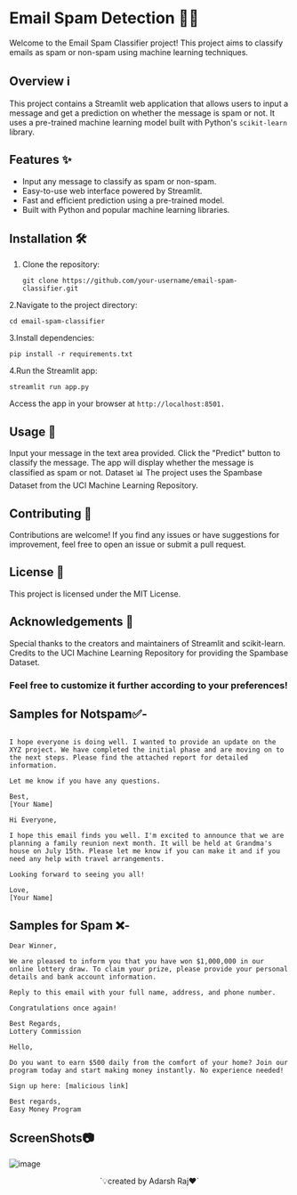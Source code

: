 # Email Spam Detection 📧🚫

Welcome to the Email Spam Classifier project! This project aims to classify emails as spam or non-spam using machine learning techniques.

## Overview ℹ️

This project contains a Streamlit web application that allows users to input a message and get a prediction on whether the message is spam or not. It uses a pre-trained machine learning model built with Python's `scikit-learn` library.

## Features ✨

- Input any message to classify as spam or non-spam.
- Easy-to-use web interface powered by Streamlit.
- Fast and efficient prediction using a pre-trained model.
- Built with Python and popular machine learning libraries.

## Installation 🛠️

1. Clone the repository:

   ```
   git clone https://github.com/your-username/email-spam-classifier.git
2.Navigate to the project directory:
```
cd email-spam-classifier 
```
3.Install dependencies:

```
pip install -r requirements.txt
```

4.Run the Streamlit app:
```
streamlit run app.py
```
Access the app in your browser at ```http://localhost:8501.```

## Usage 🚀
Input your message in the text area provided.
Click the "Predict" button to classify the message.
The app will display whether the message is classified as spam or not.
Dataset 📊
The project uses the Spambase Dataset from the UCI Machine Learning Repository.

## Contributing 🤝
Contributions are welcome! If you find any issues or have suggestions for improvement, feel free to open an issue or submit a pull request.

## License 📝
This project is licensed under the MIT License.

## Acknowledgements 🙏
Special thanks to the creators and maintainers of Streamlit and scikit-learn.
Credits to the UCI Machine Learning Repository for providing the Spambase Dataset.

### Feel free to customize it further according to your preferences!

## Samples for Notspam✅-
```Hi Team,

I hope everyone is doing well. I wanted to provide an update on the XYZ project. We have completed the initial phase and are moving on to the next steps. Please find the attached report for detailed information.

Let me know if you have any questions.

Best,
[Your Name]
```
```
Hi Everyone,

I hope this email finds you well. I'm excited to announce that we are planning a family reunion next month. It will be held at Grandma's house on July 15th. Please let me know if you can make it and if you need any help with travel arrangements.

Looking forward to seeing you all!

Love,
[Your Name]
```
## Samples for Spam ❌-
```
Dear Winner,

We are pleased to inform you that you have won $1,000,000 in our online lottery draw. To claim your prize, please provide your personal details and bank account information.

Reply to this email with your full name, address, and phone number.

Congratulations once again!

Best Regards,
Lottery Commission
```
```
Hello,

Do you want to earn $500 daily from the comfort of your home? Join our program today and start making money instantly. No experience needed!

Sign up here: [malicious link]

Best regards,
Easy Money Program
```
## ScreenShots📷


![image](https://github.com/silentkiller18/Email-spam-Detection/assets/89922781/46d3f2b8-fcfe-4043-82d9-089c14bfd5ac)



<p align="center">
 `💡created by Adarsh Raj❤️`
</p>

